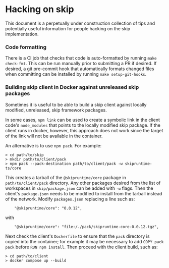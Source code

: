 # Hacking on skip

This document is a perpetually under construction collection of tips and potentially useful information for people hacking on the skip implementation.

### Code formatting

There is a CI job that checks that code is auto-formatted by running `make check-fmt`.
This can be run manually prior to submitting a PR if desired.
If desired, a git pre-commit hook that automatically formats changed files when committing can be installed by running `make setup-git-hooks`.

### Building skip client in Docker against unreleased skip packages

Sometimes it is useful to be able to build a skip client against locally modified, unreleased, skip framework packages.

In some cases, `npm link` can be used to create a symbolic link in the client code's `node_modules` that points to the locally modified skip package.
If the client runs in docker, however, this approach does not work since the target of the link will not be available in the container.

An alternative is to use `npm pack`. For example:
```
> cd path/to/skip
> mkdir path/to/client/pack
> npm pack --pack-destination path/to/client/pack -w skipruntime-ts/core
```
This creates a tarball of the `@skipruntime/core` package in `path/to/client/pack` directory.
Any other packages desired from the list of workspaces in `skip/package.json` can be added with `-w` flags.
Then the client's `package.json` needs to be modified to install from the tarball instead of the network.
Modify `packages.json` replacing a line such as:
```
    "@skipruntime/core": "0.0.12",
```
with
```
    "@skipruntime/core": "file:/./pack/skipruntime-core-0.0.12.tgz",
```
Next check the client's `Dockerfile` to ensure that the `pack` directory is copied into the container; for example it may be necessary to add `COPY pack pack` before `RUN npm install`.
Then proceed with the client build, such as:
```
> cd path/to/client
> docker compose up --build
```
